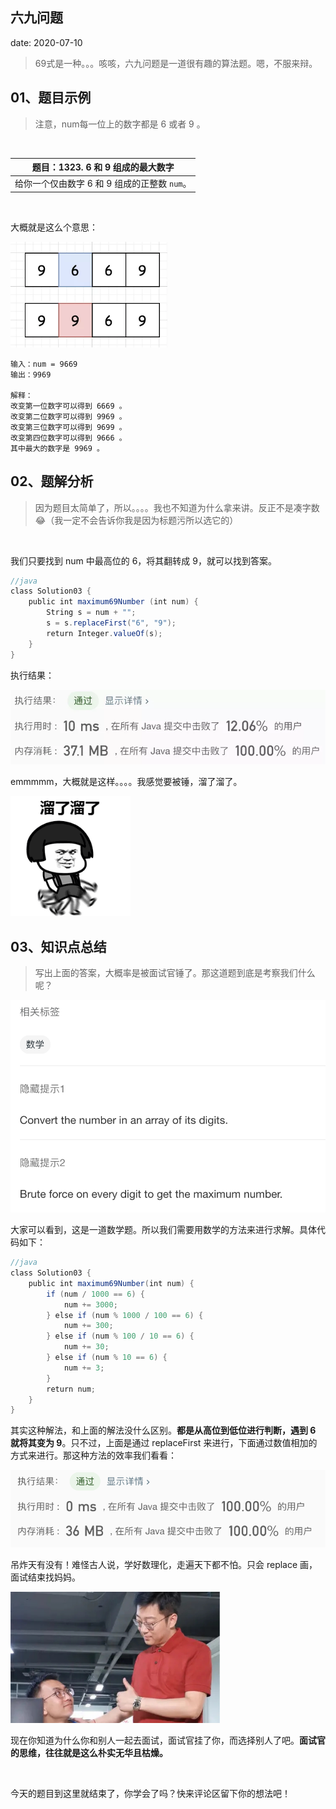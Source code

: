  
##	六九问题
date:	2020-07-10
 

> 69式是一种。。。咳咳，六九问题是一道很有趣的算法题。嗯，不服来辩。

## 01、题目示例

> 注意，num每一位上的数字都是 6 或者 9 。

<br/>

| 题目：1323. 6 和 9 组成的最大数字            |
| -------------------------------------------- |
| 给你一个仅由数字 6 和 9 组成的正整数 `num`。 |

<br/>

大概就是这么个意思：

<img src="27/1.jpg" alt="PNG" style="zoom: 67%;" />

```
输入：num = 9669
输出：9969

解释：
改变第一位数字可以得到 6669 。
改变第二位数字可以得到 9969 。
改变第三位数字可以得到 9699 。
改变第四位数字可以得到 9666 。
其中最大的数字是 9969 。
```

## 02、题解分析

> 因为题目太简单了，所以。。。。我也不知道为什么拿来讲。反正不是凑字数 😂（我一定不会告诉你我是因为标题污所以选它的）

<br/>

我们只要找到 num 中最高位的 6，将其翻转成 9，就可以找到答案。

```java
//java
class Solution03 {    
    public int maximum69Number (int num) {        
        String s = num + "";        
        s = s.replaceFirst("6", "9");        
        return Integer.valueOf(s);    
    }
}
```

执行结果：

<img src="27/2.jpg" alt="PNG" style="zoom: 67%;" />

<br/>

emmmmm，大概就是这样。。。。我感觉要被锤，溜了溜了。

<img src="27/3.gif" alt="PNG" style="zoom: 80%;" />

## 03、知识点总结

> 写出上面的答案，大概率是被面试官锤了。那这道题到底是考察我们什么呢？

<img src="27/4.jpg" alt="PNG" style="zoom: 67%;" />

大家可以看到，这是一道数学题。所以我们需要用数学的方法来进行求解。具体代码如下：

```java
//java
class Solution03 {    
    public int maximum69Number(int num) {        
        if (num / 1000 == 6) {            
            num += 3000;        
        } else if (num % 1000 / 100 == 6) {            
            num += 300;        
        } else if (num % 100 / 10 == 6) {            
            num += 30;        
        } else if (num % 10 == 6) {            
            num += 3;        
        }        
        return num;    
    }
}
```

其实这种解法，和上面的解法没什么区别。**都是从高位到低位进行判断，遇到 6 就将其变为 9**。只不过，上面是通过 replaceFirst 来进行，下面通过数值相加的方式来进行。那这种方法的效率我们看看：

<img src="27/5.jpg" alt="PNG" style="zoom: 67%;" />

吊炸天有没有！难怪古人说，学好数理化，走遍天下都不怕。只会 replace 画，面试结束找妈妈。

<img src="27/6.jpg" alt="PNG" style="zoom: 67%;" />

现在你知道为什么你和别人一起去面试，面试官挂了你，而选择别人了吧。**面试官的思维，往往就是这么朴实无华且枯燥。**

<br/>

今天的题目到这里就结束了，你学会了吗？快来评论区留下你的想法吧！